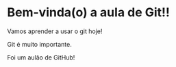 # Bem-vinda(o) a aula de Git!!

Vamos aprender a usar o git hoje!

Git é muito importante.

Foi um aulão de GitHub!

